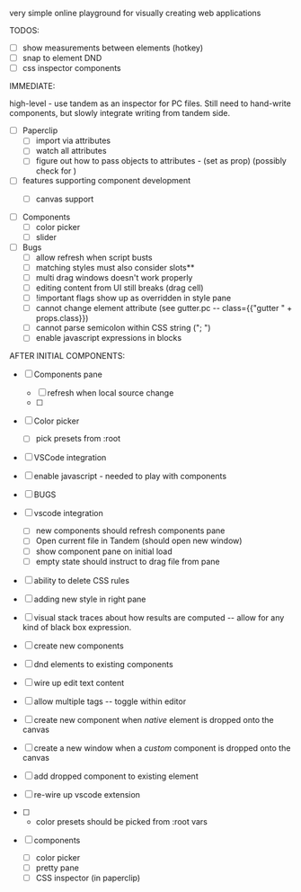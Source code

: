 very simple online playground for visually creating web applications

TODOS:

- [ ] show measurements between elements (hotkey)
- [ ] snap to element DND
- [ ] css inspector components

IMMEDIATE:

high-level - use tandem as an inspector for PC files. Still need to hand-write components, but slowly integrate writing from tandem side.

- [ ] Paperclip
  - [ ] import via <link /> attributes
  - [ ] watch all attributes
  - [ ] figure out how to pass objects to attributes - (set as prop) (possibly check for <props>)

- [ ] features supporting component development
  - [ ] canvas support



- [ ] Components
  - [ ] color picker
  - [ ] slider

- [ ] Bugs
  - [ ] allow refresh when script busts
  - [ ] matching styles must also consider slots**
  - [ ] multi drag windows doesn't work properly
  - [ ] editing content from UI still breaks (drag cell)
  - [ ] !important flags show up as overridden in style pane
  - [ ] cannot change element attribute (see gutter.pc -- class={{"gutter " + props.class}})
  - [ ] cannot parse semicolon within CSS string ("; ")
  - [ ] enable javascript expressions in blocks

AFTER INITIAL COMPONENTS:

- [ ] Components pane
  - [ ] refresh when local source change
  - [ ] 

- [ ] Color picker
  - [ ] pick presets from :root

- [ ] VSCode integration

- [ ] enable javascript - needed to play with components
- [ ] BUGS
- [ ] vscode integration
  - [ ] new components should refresh 
  components pane
  - [ ] Open current file in Tandem (should open new window)
  - [ ] show component pane on initial load
  - [ ] empty state should instruct to drag file from pane
- [ ] ability to delete CSS rules
- [ ] adding new style in right pane
- [ ] visual stack traces about how results are computed -- allow for any kind of black box expression.
- [ ] create new components
- [ ] dnd elements to existing components
- [ ] wire up edit text content
- [ ] allow multiple <preview /> tags -- toggle within 
editor
- [ ] create new component when _native_ element is dropped onto the canvas
- [ ] create a new window when a _custom_ component is dropped onto the canvas
- [ ] add dropped component to existing element
- [ ] re-wire up vscode extension
- [ ] * color presets should be picked from :root vars

- [ ] components
  - [ ] color picker
  - [ ] pretty pane
  - [ ] CSS inspector (in paperclip)
